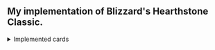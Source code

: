 ## My implementation of Blizzard's Hearthstone Classic.

<details>
  <summary>Implemented cards</summary>

- [x] Garrosh Hellscream
- [x] Mind Control
- [ ] Prophet Velen
- [ ] Mana Addict
- [ ] Barrel
- [ ] Inner Rage
- [ ] Bane of Doom
- [ ] Kor'kron Elite
- [ ] Thoughtsteal
- [ ] Rexxar
- [ ] Al'Akir the Windlord
- [ ] Silvermoon Guardian
- [ ] Cenarius
- [ ] Pint-Sized Summoner
- [ ] Frostwolf Grunt
- [ ] Tauren Warrior
- [ ] Voidwalker
- [ ] Windfury
- [ ] Emboldener 3000
- [ ] Whelp
- [ ] Mechanical Dragonling
- [ ] Summon a Panther
- [ ] Spiteful Smith
- [ ] Cat Form
- [ ] Swipe
- [ ] Silverback Patriarch
- [ ] Stranglethorn Tiger
- [ ] Silver Hand Knight
- [ ] Blessing of Might
- [ ] Brawl
- [ ] Imp
- [ ] Polymorph
- [ ] Starfall
- [x] Chillwind Yeti
- [ ] Nourish
- [ ] Bear Form
- [ ] Huffer
- [ ] Defender
- [ ] Counterspell
- [ ] Voodoo Doctor
- [ ] Ravenholdt Assassin
- [ ] Wrath
- [x] Doomsayer
- [ ] Redemption
- [ ] Hunter's Mark
- [ ] Mindgames
- [ ] Poultryizer
- [ ] Shadowflame
- [ ] Ancestral Healing
- [ ] Mark of Nature
- [ ] Lord of the Arena
- [ ] Secretkeeper
- [ ] Sacrificial Pact
- [ ] Ice Lance
- [ ] Dalaran Mage
- [ ] Windspeaker
- [ ] Wisp
- [ ] Backstab
- [ ] Uproot
- [ ] Ancient Brewmaster
- [ ] Fire Elemental
- [ ] Murloc Raider
- [ ] Ice Block
- [ ] Mirror Entity
- [ ] Vanish
- [ ] Defias Ringleader
- [ ] Snake
- [ ] Ironbark Protector
- [ ] Ancient Secrets
- [ ] Sea Giant
- [ ] Mark of the Wild
- [ ] Bloodfen Raptor
- [ ] Nightmare
- [ ] Shadow Madness
- [ ] Leokk
- [ ] Homing Chicken
- [ ] Steady Shot
- [ ] Repentance
- [ ] Naturalize
- [ ] Auchenai Soulpriest
- [ ] Feral Spirit
- [ ] Rockbiter Weapon
- [x] Abusive Sergeant
- [ ] Hammer of Wrath
- [ ] Loot Hoarder
- [ ] Wrath
- [ ] Innervate
- [ ] Razorfen Hunter
- [ ] Chicken
- [ ] Cold Blood
- [ ] Cabal Shadow Priest
- [ ] Malfurion Stormrage
- [x] Holy Smite
- [ ] Argent Commander
- [ ] Betrayal
- [ ] Novice Engineer
- [ ] Cruel Taskmaster
- [ ] Vaporize
- [ ] Kidnapper
- [ ] Wolfrider
- [ ] Ironbeak Owl
- [ ] Holy Light
- [ ] Multi-Shot
- [ ] Kill Command
- [ ] Boar
- [ ] Forked Lightning
- [ ] Life Tap
- [ ] Ysera Awakens
- [ ] Arcanite Reaper
- [ ] Edwin VanCleef
- [ ] Gnomish Inventor
- [ ] Gladiator's Longbow
- [ ] Ancient Teachings
- [ ] Fireball
- [ ] Bananas
- [ ] Baine Bloodhoof
- [ ] Dispel
- [ ] Nourish
- [ ] Repair Bot
- [ ] Devilsaur
- [ ] Baron Geddon
- [ ] Grommash Hellscream
- [ ] Ironforge Rifleman
- [ ] Laughing Sister
- [ ] Charge
- [ ] Assassinate
- [ ] Dark Iron Dwarf
- [ ] Master Swordsmith
- [ ] Doomhammer
- [ ] Treant
- [ ] Onyxia
- [ ] Shan'do's Lesson
- [ ] Shadowstep
- [ ] Spellbender
- [ ] Ragnaros the Firelord
- [ ] Inner Fire
- [ ] Violet Apprentice
- [ ] Soul of the Forest
- [ ] Light's Justice
- [ ] Elven Archer
- [ ] Perdition's Blade
- [ ] Explosive Shot
- [ ] Water Elemental
- [ ] Flesheating Ghoul
- [ ] Battle Rage
- [x] Fiery War Axe
- [ ] Ancestral Spirit
- [ ] Mana Wyrm
- [ ] Nozdormu
- [ ] Stormpike Commando
- [ ] Youthful Brewmaster
- [ ] Cairne Bloodhoof
- [ ] Assassin's Blade
- [ ] Priestess of Elune
- [ ] Cone of Cold
- [ ] Holy Wrath
- [ ] Malygos
- [ ] Animal Companion
- [x] Abomination
- [ ] Hungry Crab
- [ ] Reckless Rocketeer
- [ ] Arcane Explosion
- [ ] Nourish
- [ ] Coldlight Seer
- [ ] Snake Trap
- [ ] Captain Greenskin
- [ ] Blizzard
- [ ] Wrath of Air Totem
- [ ] Deadly Poison
- [ ] Gnoll
- [ ] Sap
- [ ] Eye for an Eye
- [ ] Arcane Golem
- [ ] Moonfire
- [ ] Mark of Nature
- [ ] Blood Imp
- [ ] Damaged Golem
- [ ] Reinforce
- [ ] Murloc Tidecaller
- [ ] Consecration
- [ ] Lesser Heal
- [ ] Savagery
- [ ] Squire
- [ ] Wicked Knife
- [ ] Defias Bandit
- [ ] Emerald Drake
- [ ] Hidden Gnome
- [ ] Lord Jaraxxus
- [ ] Force of Nature
- [ ] Frostwolf Warlord
- [ ] Power of the Wild
- [ ] Lightning Bolt
- [ ] Grimscale Oracle
- [ ] Upgrade!
- [ ] Frost Elemental
- [ ] Mana Tide Totem
- [ ] Felguard
- [ ] Freezing Trap
- [ ] Dragonling Mechanic
- [ ] Archmage
- [ ] Gruul
- [ ] Captain's Parrot
- [ ] Faceless Manipulator
- [ ] Spirit Wolf
- [ ] Searing Totem
- [ ] Arathi Weaponsmith
- [ ] Mind Blast
- [ ] Shield Slam
- [ ] Frog
- [ ] Arcane Intellect
- [ ] Illidan Stormrage
- [ ] Leeroy Jenkins
- [ ] Arcane Missiles
- [ ] Windfury Harpy
- [ ] Tinkmaster Overspark
- [ ] Shiv
- [ ] Bite
- [ ] Rooted
- [ ] Alexstrasza
- [ ] Darkscale Healer
- [ ] Noble Sacrifice
- [ ] Explosive Trap
- [ ] Frost Nova
- [ ] Succubus
- [ ] Lay on Hands
- [x] Armorsmith
- [ ] Treant
- [ ] Keeper of the Grove
- [ ] Fen Creeper
- [ ] Ancient Watcher
- [ ] Timber Wolf
- [ ] Shattered Sun Cleric
- [ ] Faerie Dragon
- [ ] Power Word: Shield
- [ ] Sorcerer's Apprentice
- [ ] Dust Devil
- [ ] Ice Barrier
- [ ] Stormwind Knight
- [ ] Lightning Storm
- [ ] Sprint
- [ ] Doomguard
- [ ] Sen'jin Shieldmasta
- [ ] Whirlwind
- [ ] Jaina Proudmoore
- [ ] Hogger
- [ ] Young Dragonhawk
- [ ] Scarlet Crusader
- [ ] Sword of Justice
- [ ] Stonetusk Boar
- [ ] Frothing Berserker
- [ ] Leper Gnome
- [ ] Frostbolt
- [ ] Fan of Knives
- [ ] Nightblade
- [ ] Uther Lightbringer
- [ ] Kobold Geomancer
- [ ] Treant
- [ ] Divine Favor
- [ ] Southsea Captain
- [ ] Totemic Call
- [ ] Mark of Nature
- [x] Druid of the Claw
- [ ] Tundra Rhino
- [ ] Mogu'shan Warden
- [ ] Headcrack
- [ ] Sinister Strike
- [ ] War Golem
- [ ] Mana Wraith
- [ ] Southsea Deckhand
- [x] Armor Up!
- [ ] Hand of Protection
- [ ] Dagger Mastery
- [ ] Mind Control Tech
- [ ] Old Murk-Eye
- [ ] Bluegill Warrior
- [ ] Savage Roar
- [ ] Kirin Tor Mage
- [ ] Bloodmage Thalnos
- [ ] Stormwind Champion
- [ ] Spellbreaker
- [ ] Blood Knight
- [ ] Equality
- [ ] Argent Squire
- [ ] Sunwalker
- [ ] Mad Bomber
- [ ] Defender of Argus
- [ ] Healing Totem
- [ ] Thrallmar Farseer
- [ ] Hex
- [ ] Earth Shock
- [ ] Gurubashi Berserker
- [ ] Healing Touch
- [ ] Unbound Elemental
- [ ] Lord Jaraxxus
- [ ] Harvest Golem
- [ ] Pit Lord
- [ ] Barrel Toss
- [ ] Execute
- [ ] Amani Berserker
- [ ] Questing Adventurer
- [ ] Sheep
- [ ] Lightwell
- [ ] Crazed Alchemist
- [ ] Mortal Strike
- [x] Fireblast
- [ ] Dream
- [ ] Gorehowl
- [ ] Cult Master
- [ ] Panther
- [ ] Anduin Wrynn
- [ ] Snipe
- [ ] Far Sight
- [ ] Starfire
- [ ] Azure Drake
- [ ] Totemic Might
- [ ] Deathwing
- [ ] Leader of the Pack
- [ ] Wrath
- [ ] Holy Nova
- [ ] Power Overwhelming
- [ ] Truesilver Champion
- [ ] Stoneclaw Totem
- [ ] Humility
- [ ] Millhouse Manastorm
- [ ] Gelbin Mekkatorque
- [ ] Twisting Nether
- [ ] Sense Demons
- [ ] Lava Burst
- [ ] Shieldbearer
- [ ] Arcane Shot
- [ ] Dread Corsair
- [ ] Lightspawn
- [ ] Master of Disguise
- [ ] Tirion Fordring
- [ ] Sunfury Protector
- [ ] Gul'dan
- [ ] Flare
- [ ] Bestial Wrath
- [ ] Eviscerate
- [ ] Acidic Swamp Ooze
- [ ] Harrison Jones
- [ ] Shadow Bolt
- [ ] Ancient Mage
- [ ] Drain Life
- [ ] Ancient of Lore
- [ ] Jungle Panther
- [ ] Goldshire Footman
- [ ] Imp Master
- [ ] Starfall
- [ ] Valeera Sanguinar
- [ ] Gadgetzan Auctioneer
- [ ] Cleave
- [ ] Blessing of Kings
- [ ] Hellfire
- [ ] Misha
- [ ] Stormforged Axe
- [ ] The Beast
- [ ] Mirror Image
- [ ] Summoning Portal
- [ ] Frost Shock
- [ ] Soulfire
- [ ] Murloc Tidehunter
- [ ] Demolisher
- [ ] Corruption
- [ ] Dire Wolf Alpha
- [ ] Moonfire
- [ ] Stomp
- [ ] Conceal
- [ ] Mountain Giant
- [ ] Worgen Infiltrator
- [ ] Ogre Magi
- [ ] Bloodsail Corsair
- [ ] Bloodsail Raider
- [ ] Houndmaster
- [ ] Flamestrike
- [ ] Finkle Einhorn
- [ ] Heroic Strike
- [x] Flametongue Totem
- [ ] Warsong Commander
- [ ] Wild Pyromancer
- [ ] Coldlight Oracle
- [ ] Dread Infernal
- [ ] Argent Protector
- [ ] Shield Block
- [ ] Commanding Shout
- [ ] Violet Teacher
- [ ] Ancient of War
- [ ] Twilight Drake
- [ ] Tracking
- [ ] Claw
- [ ] Murloc Warleader
- [ ] Blade Flurry
- [ ] Thrall
- [ ] Guardian of Kings
- [ ] Knife Juggler
- [ ] Slam
- [ ] Skeleton
- [ ] Murloc Scout
- [ ] Archmage Antonidas
- [ ] Mirror Image
- [ ] Spellbender
- [ ] Pyroblast
- [ ] Flame Imp
- [ ] Misdirection
- [ ] Mortal Coil
- [ ] Deadly Shot
- [ ] Emperor Cobra
- [ ] Mind Vision
- [ ] Siphon Soul
- [ ] Rampage
- [ ] Injured Blademaster
- [ ] SI:7 Agent
- [ ] Venture Co. Mercenary
- [ ] Shapeshift
- [ ] Wild Growth
- [ ] Patient Assassin
- [ ] Lorewalker Cho
- [ ] Booty Bay Bodyguard
- [ ] Earth Elemental
- [ ] Demonfire
- [ ] Infernal
- [ ] King Krush
- [ ] Demigod's Favor
- [ ] Nat Pagle
- [ ] Raging Worgen
- [ ] Preparation
- [ ] Starfall
- [ ] Aldor Peacekeeper
- [ ] Bloodlust
- [ ] Avenging Wrath
- [ ] INFERNO!
- [ ] Ironfur Grizzly
- [ ] Ysera
- [ ] Silence
- [ ] Squirrel
- [ ] Void Terror
- [ ] Starving Buzzard
- [ ] Unleash the Hounds
- [ ] Savannah Highmane
- [ ] Scavenging Hyena
- [ ] Hogger
- [ ] Riverpaw Gnoll
- [ ] Gnoll
- [ ] Hogger SMASH!
- [ ] Massive Gnoll
- [x] Jaina Proudmoore
- [ ] Divine Spirit
- [ ] Circle of Healing
- [ ] Shadow Word: Death
- [ ] Temple Enforcer
- [ ] Holy Fire
- [ ] Mass Dispel
- [ ] Shadow Word: Pain
- [ ] Shadowform
- [ ] River Crocolisk
- [ ] Oasis Snapjaw
- [ ] Stampeding Kodo
- [ ] Molten Giant
- [ ] Blessing of Wisdom
- [ ] Millhouse Manastorm
- [ ] Raid Leader
- [ ] King Mukla
- [ ] Mukla's Big Brother
- [ ] Blessed Champion
- [ ] Will of Mukla
- [ ] Hemet Nesingwary
- [ ] Crazed Hunter
- [ ] Mind Spike
- [ ] Mind Shatter
- [ ] Hyena
- [ ] Young Priestess
- [ ] Illidan Stormrage
- [ ] Flames of Azzinoth
- [ ] Naga Myrmidon
- [ ] Warglaive of Azzinoth
- [ ] Flame Burst
- [ ] Metamorphosis
- [ ] Dual Warglaives
- [ ] Flame of Azzinoth
- [ ] Northshire Cleric
- [ ] Earthen Ring Farseer
- [ ] Silver Hand Recruit
- [ ] Magma Rager
- [ ] Lightwarden
- [ ] The Black Knight
- [ ] Big Game Hunter
- [ ] Alarm-o-Bot
- [ ] Acolyte of Pain
- [ ] Blood Fury
- [ ] Heavy Axe
- [ ] Eaglehorn Bow
- [ ] Lorewalker Cho
- [ ] Pandaren Scout
- [ ] Shado-Pan Monk
- [ ] Legacy of the Emperor
- [ ] Brewmaster
- [ ] Transcendence
- [ ] Crazy Monkey
- [x] Druid of the Claw
- [x] Druid of the Claw
- [ ] Shotgun Blast
- [ ] Boulderfist Ogre
- [ ] Core Hound
- [ ] Angry Chicken
- [ ] King Mukla
- [ ] Bananas
- [ ] Battle Axe
- [ ] Shadow of Nothing
- [ ] Sylvanas Windrunner
- [ ] Worthless Imp
- [ ] Excess Mana
- [ ] Ashbringer
- [ ] Avatar of the Coin
- [ ] Ethereal Arcanist
- [ ] The Coin
- [ ] NOOOOOOOOOOOO
- [ ] Flame of Azzinoth
</details>